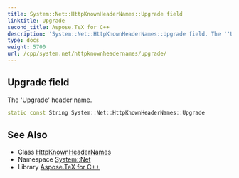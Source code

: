 ```yaml
---
title: System::Net::HttpKnownHeaderNames::Upgrade field
linktitle: Upgrade
second_title: Aspose.TeX for C++
description: 'System::Net::HttpKnownHeaderNames::Upgrade field. The ''Upgrade'' header name in C++.'
type: docs
weight: 5700
url: /cpp/system.net/httpknownheadernames/upgrade/
---
```

## Upgrade field


The 'Upgrade' header name.

```cpp
static const String System::Net::HttpKnownHeaderNames::Upgrade
```

## See Also

* Class [HttpKnownHeaderNames](../)
* Namespace [System::Net](../../)
* Library [Aspose.TeX for C++](../../../)
